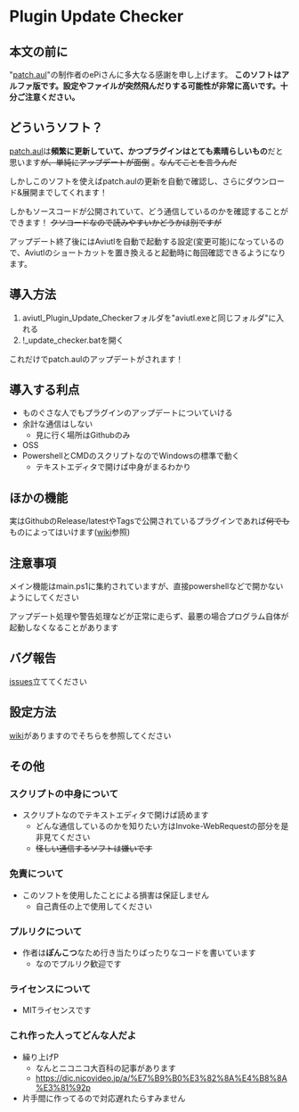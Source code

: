 # Plugin Update Checker

## 本文の前に
"[patch.aul](https://github.com/ePi5131/patch.aul)"の制作者のePiさんに多大なる感謝を申し上げます。
**このソフトはアルファ版です。設定やファイルが突然飛んだりする可能性が非常に高いです。十分ご注意ください。**



## どういうソフト？

[patch.aul](https://github.com/ePi5131/patch.aul)は**頻繁に更新していて、かつプラグインはとても素晴らしいもの**だと思います~~が、単純にアップデートが面倒~~ 。~~なんてことを言うんだ~~

しかしこのソフトを使えばpatch.aulの更新を自動で確認し、さらにダウンロード&展開までしてくれます！

しかもソースコードが公開されていて、どう通信しているのかを確認することができます！
~~クソコードなので読みやすいかどうかは別ですが~~

アップデート終了後にはAviutlを自動で起動する設定(変更可能)になっているので、Aviutlのショートカットを置き換えると起動時に毎回確認できるようになります。

## 導入方法
1. aviutl_Plugin_Update_Checkerフォルダを"aviutl.exeと同じフォルダ"に入れる
1. !_update_checker.batを開く

これだけでpatch.aulのアップデートがされます！

## 導入する利点
- ものぐさな人でもプラグインのアップデートについていける
- 余計な通信はしない
    - 見に行く場所はGithubのみ
- OSS
- PowershellとCMDのスクリプトなのでWindowsの標準で動く
    - テキストエディタで開けば中身がまるわかり


## ほかの機能
実はGithubのRelease/latestやTagsで公開されているプラグインであれば~~何でも~~ものによってはいけます([wiki](https://github.com/masteralice3104/aviutl_Plugin_Update_Checker/wiki)参照)

## 注意事項
メイン機能はmain.ps1に集約されていますが、直接powershellなどで開かないようにしてください

アップデート処理や警告処理などが正常に走らず、最悪の場合プログラム自体が起動しなくなることがあります

## バグ報告
[issues](https://github.com/masteralice3104/aviutl_Plugin_Update_Checker/issues)立ててください

## 設定方法
[wiki](https://github.com/masteralice3104/aviutl_Plugin_Update_Checker/wiki)がありますのでそちらを参照してください


## その他
### スクリプトの中身について
- スクリプトなのでテキストエディタで開けば読めます
    - どんな通信しているのかを知りたい方はInvoke-WebRequestの部分を是非見てください
    - ~~怪しい通信するソフトは嫌いです~~

### 免責について
- このソフトを使用したことによる損害は保証しません
    - 自己責任の上で使用してください

### プルリクについて
- 作者は**ぽんこつ**なため行き当たりばったりなコードを書いています
    - なのでプルリク歓迎です

### ライセンスについて
- MITライセンスです

### これ作った人ってどんな人だよ
- 繰り上げP
    - なんとニコニコ大百科の記事があります
    - https://dic.nicovideo.jp/a/%E7%B9%B0%E3%82%8A%E4%B8%8A%E3%81%92p
- 片手間に作ってるので対応遅れたらすみません
